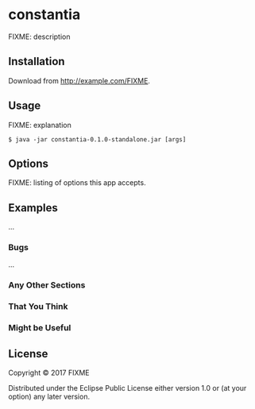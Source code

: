 # constantia

FIXME: description

## Installation

Download from http://example.com/FIXME.

## Usage

FIXME: explanation

    $ java -jar constantia-0.1.0-standalone.jar [args]

## Options

FIXME: listing of options this app accepts.

## Examples

...

### Bugs

...

### Any Other Sections
### That You Think
### Might be Useful

## License

Copyright © 2017 FIXME

Distributed under the Eclipse Public License either version 1.0 or (at
your option) any later version.
